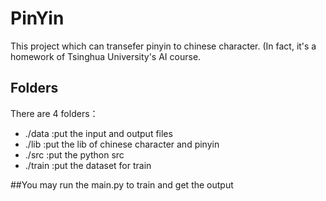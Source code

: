 # PinYin
This project which can transefer pinyin to chinese character. (In fact, it's a homework of Tsinghua University's AI course.

## Folders
There are 4 folders：
- ./data  :put the input and output files
- ./lib   :put the lib of chinese character and pinyin
- ./src   :put the python src
- ./train :put the dataset for train

##You may run the main.py to train and get the output

